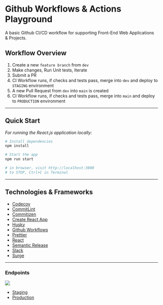 # Github Workflows & Actions Playground

A basic Github CI/CD workflow for supporting Front-End Web Applications & Projects.

## Workflow Overview

1. Create a new `feature branch` from `dev`
2. Make changes, Run Unit tests, Iterate
3. Submit a PR
4. CI Workflow runs, if checks and tests pass, merge into `dev` and deploy to `STAGING` environment
5. A new Pull Request from `dev` into `main` is created
6. CI Workflow runs, if checks and tests pass, merge into `main` and deploy to `PRODUCTION` environment

---

## Quick Start

_For running the React.js application locally:_

```sh
# Install dependencies
npm install

# Start the app
npm run start

# in browser, visit http://localhost:3000
# to STOP, Ctrl+C in Terminal
```

---

## Technologies & Frameworks

- [Codecov](https://app.codecov.io/)
- [CommitLint](https://github.com/conventional-changelog/commitlint)
- [Commitizen](https://github.com/commitizen/cz-cli)
- [Create React App](https://reactjs.org/docs/create-a-new-react-app.html)
- [Husky](https://typicode.github.io/husky/#/)
- [Github Workflows](https://docs.github.com/en/actions/using-workflows/workflow-syntax-for-github-actions)
- [Prettier](https://prettier.io/)
- [React](https://reactjs.org/)
- [Semantic Release](https://github.com/semantic-release/semantic-release)
- [Slack](https://slack.com/)
- [Surge](https://surge.sh/)

---

### Endpoints

![](https://github.com/adamdubey/ghw-playground/workflows/CI/badge.svg?branch=dev&event=push)

- [Staging](http://loose-airplane.surge.sh)
- [Production](http://fresh-fact.surge.sh)
